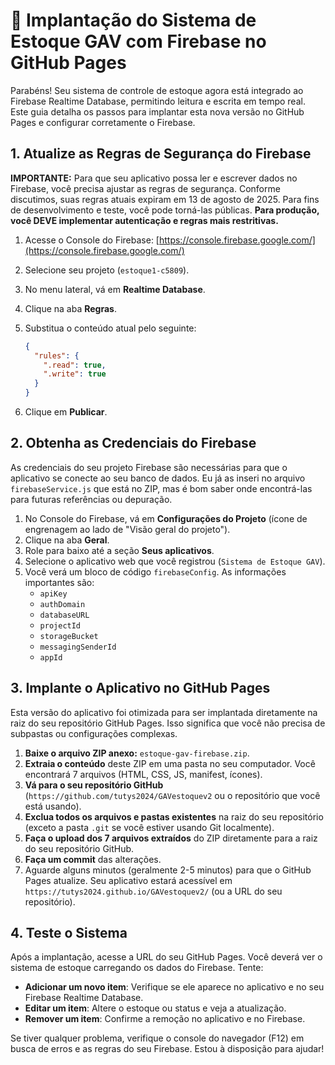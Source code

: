 # 🚀 Implantação do Sistema de Estoque GAV com Firebase no GitHub Pages

Parabéns! Seu sistema de controle de estoque agora está integrado ao Firebase Realtime Database, permitindo leitura e escrita em tempo real. Este guia detalha os passos para implantar esta nova versão no GitHub Pages e configurar corretamente o Firebase.

## 1. Atualize as Regras de Segurança do Firebase

**IMPORTANTE:** Para que seu aplicativo possa ler e escrever dados no Firebase, você precisa ajustar as regras de segurança. Conforme discutimos, suas regras atuais expiram em 13 de agosto de 2025. Para fins de desenvolvimento e teste, você pode torná-las públicas. **Para produção, você DEVE implementar autenticação e regras mais restritivas.**

1.  Acesse o Console do Firebase: [https://console.firebase.google.com/](https://console.firebase.google.com/)
2.  Selecione seu projeto (`estoque1-c5809`).
3.  No menu lateral, vá em **Realtime Database**.
4.  Clique na aba **Regras**.
5.  Substitua o conteúdo atual pelo seguinte:

    ```json
    {
      "rules": {
        ".read": true,
        ".write": true
      }
    }
    ```

6.  Clique em **Publicar**.

## 2. Obtenha as Credenciais do Firebase

As credenciais do seu projeto Firebase são necessárias para que o aplicativo se conecte ao seu banco de dados. Eu já as inseri no arquivo `firebaseService.js` que está no ZIP, mas é bom saber onde encontrá-las para futuras referências ou depuração.

1.  No Console do Firebase, vá em **Configurações do Projeto** (ícone de engrenagem ao lado de "Visão geral do projeto").
2.  Clique na aba **Geral**.
3.  Role para baixo até a seção **Seus aplicativos**.
4.  Selecione o aplicativo web que você registrou (`Sistema de Estoque GAV`).
5.  Você verá um bloco de código `firebaseConfig`. As informações importantes são:
    *   `apiKey`
    *   `authDomain`
    *   `databaseURL`
    *   `projectId`
    *   `storageBucket`
    *   `messagingSenderId`
    *   `appId`

## 3. Implante o Aplicativo no GitHub Pages

Esta versão do aplicativo foi otimizada para ser implantada diretamente na raiz do seu repositório GitHub Pages. Isso significa que você não precisa de subpastas ou configurações complexas.

1.  **Baixe o arquivo ZIP anexo:** `estoque-gav-firebase.zip`.
2.  **Extraia o conteúdo** deste ZIP em uma pasta no seu computador. Você encontrará 7 arquivos (HTML, CSS, JS, manifest, ícones).
3.  **Vá para o seu repositório GitHub** (`https://github.com/tutys2024/GAVestoquev2` ou o repositório que você está usando).
4.  **Exclua todos os arquivos e pastas existentes** na raiz do seu repositório (exceto a pasta `.git` se você estiver usando Git localmente).
5.  **Faça o upload dos 7 arquivos extraídos** do ZIP diretamente para a raiz do seu repositório GitHub.
6.  **Faça um commit** das alterações.
7.  Aguarde alguns minutos (geralmente 2-5 minutos) para que o GitHub Pages atualize. Seu aplicativo estará acessível em `https://tutys2024.github.io/GAVestoquev2/` (ou a URL do seu repositório).

## 4. Teste o Sistema

Após a implantação, acesse a URL do seu GitHub Pages. Você deverá ver o sistema de estoque carregando os dados do Firebase. Tente:

*   **Adicionar um novo item**: Verifique se ele aparece no aplicativo e no seu Firebase Realtime Database.
*   **Editar um item**: Altere o estoque ou status e veja a atualização.
*   **Remover um item**: Confirme a remoção no aplicativo e no Firebase.

Se tiver qualquer problema, verifique o console do navegador (F12) em busca de erros e as regras do seu Firebase. Estou à disposição para ajudar!


